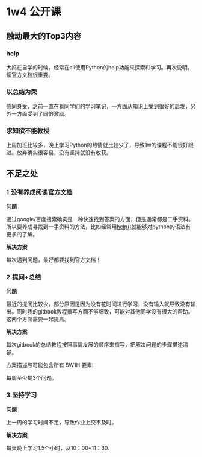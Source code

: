 # 1w4 公开课


## 触动最大的Top3内容


### help

大妈在自学的时候，经常在cli使用Python的help功能来探索和学习。再次说明，读官方文档很重要。


### 以总结为荣
感同身受，之前一直在看同学们的学习笔记，一方面从知识上受到很好的启发，另外一方面受到了同侪激励。


### 求知欲不能教授
上周加班比较多，晚上学习Python的热情就比较少了，导致1w的课程不能很好跟进。放弃确实很容易，没有坚持就没有收获。



## 不足之处

### 1.没有养成阅读官方文档

**问题**

通过google/百度搜索确实是一种快速找到答案的方面，但是通常都是二手资料。所以要养成寻找到一手资料的方法，比如经常用[help()](http://www.tuicool.com/articles/YnQbyu)就能够对python的语法有更多的了解。

**解决方案**

每次遇到问题，最好都要找到官方文档！



### 2.提问+总结
**问题**

最近的提问比较少，部分原因是因为没有花时间进行学习，没有输入就导致没有输出。同时我的gitbook教程撰写方面不够细致，可能对其他同学没有很大的帮助。这两个方面需要一起提高。

**解决方案**

每次gitbook的总结教程按照事情发展的顺序来撰写，把解决问题的步骤描述清楚。

方案描述尽可能包含所有 5W1H 要素!

每周至少提3个问题。



### 3.坚持学习

**问题**

上一周的学习时间不足，导致作业上交不及时。

**解决方案**

每天晚上学习1.5个小时，从10：00~11：30.





